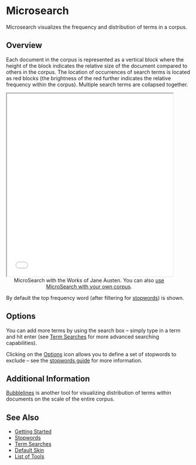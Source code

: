 # Microsearch

Microsearch visualizes the frequency and distribution of terms in a corpus. 

## Overview

Each document in the corpus is represented as a vertical block where the height of the block indicates the relative size of the document compared to others in the corpus. The location of occurrences of search terms is located as red blocks (the brightness of the red further indicates the relative frequency within the corpus). Multiple search terms are collapsed together.

<iframe src="../tool/MicroSearch/?corpus=austen&subtitle=The+Works+of+Jane+Austen" style="width: 90%; height: 500px"></iframe>
<div style="width: 90%; text-align: center; margin-bottom: 1em;">MicroSearch with the Works of Jane Austen. You can also <a href="../?view=MicroSearch" target="_blank">use MicroSearch with your own corpus</a>.</div>

By default the top frequency word (after filtering for [stopwords](#!/guide/stopwords)) is shown.

## Options

You can add more terms by using the search box – simply type in a term and hit enter (see [Term Searches](#!/guide/search) for more advanced searching capabilities).

Clicking on the [Options](#!/guide/options) icon allows you to define a set of stopwords to exclude – see the [stopwords guide](#!/guide/stopwords) for more information.

## Additional Information

[Bubblelines](#!/guide/bubblelines) is another tool for visualizing distribution of terms within documents on the scale of the entire corpus.

## See Also

- [Getting Started](#!/guide/start)
- [Stopwords](#!/guide/stopwords)
- [Term Searches](#!/guide/search)
- [Default Skin](#!/guide/skins-section-default-skin)
- [List of Tools](#!/guide/tools)
